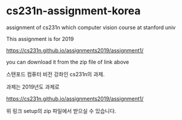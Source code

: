 # cs231n-assignment-korea
assignment of cs231n which computer vision course at stanford univ

This assignment is for 2019

https://cs231n.github.io/assignments2019/assignment1/

you can download it from the zip file of link above





스탠포드 컴퓨터 비전 강좌인 cs231n의 과제.

과제는 2019년도 과제로

https://cs231n.github.io/assignments2019/assignment1/

위 링크 setup의 zip 파일에서 받으실 수 있습니다.
